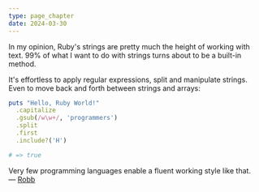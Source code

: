 ```yaml
---
type: page_chapter
date: 2024-03-30
---
```


In my opinion, Ruby's strings are pretty much the height of working with text. 99% of what I want to do with strings turns about to be a built-in method.

It's effortless to apply regular expressions, split and manipulate strings. Even to move back and forth between strings and arrays:

```ruby
puts "Hello, Ruby World!"
  .capitalize
  .gsub(/w\w+/, 'programmers')
  .split
  .first
  .include?('H')

# => true
```

Very few programming languages enable a fluent working style like that.    
— [Robb](https://forkful.com/en/about)
